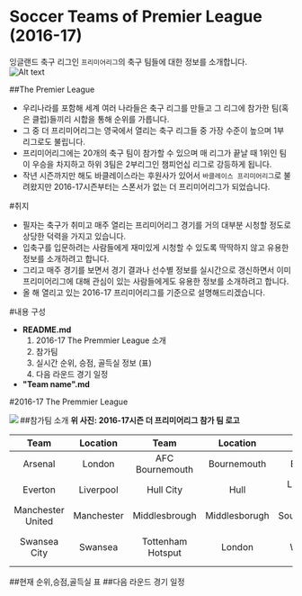 # Soccer Teams of Premier League (2016-17)
잉글랜드 축구 리그인 `프리미어리그`의 축구 팀들에 대한 정보를 소개합니다.<br>
![Alt text](https://s3-eu-central-1.amazonaws.com/centaur-wp/creativereview/prod/content/uploads/2016/02/Premier_League_Rebrands_DesignStudio_02.jpg "2016-17 England Premier League Logo")

##The Premier League
* 우리나라를 포함해 세계 여러 나라들은 축구 리그를 만들고 그 리그에 참가한 팀(혹은 클럽)들끼리 시합을 통해 순위를 가릅니다.
* 그 중 더 프리미어리그는 영국에서 열리는 축구 리그들 중 가장 수준이 높으며 1부 리그로도 불립니다.
* 프리미어리그에는 20개의 축구 팀이 참가할 수 있으며 매 리그가 끝날 때 1위인 팀이 우승을 차지하고 하위 3팀은 2부리그인 챔피언십 리그로 강등하게 됩니다.
* 작년 시즌까지만 해도 바클레이스라는 후원사가 있어서 `바클레이스 프리미어리그`로 불려왔지만 2016-17시즌부터는 스폰서가 없는 더 프리미어리그가 되었습니다.

#취지
* 필자는 축구가 취미고 매주 열리는 프리미어리그 경기를 거의 대부분 시청할 정도로 상당한 덕력을 가지고 있습니다.
* 입축구를 입문하려는 사람들에게 재미있게 시청할 수 있도록 딱딱하지 않고 유용한 정보를 소개하려고 합니다.
* 그리고 매주 경기를 보면서 경기 결과나 선수별 정보를 실시간으로 갱신하면서 이미 프리미어리그에 대해 관심이 있는 사람들에게도 유용한 정보를 소개하려고 합니다.
* 올 해 열리고 있는 2016-17 프리미어리그를 기준으로 설명해드리겠습니다.


#내용 구성
  - **README.md**
    1. 2016-17 The Premmier League 소개
      1. 참가팀
      2. 실시간 순위, 승점, 골득실 정보 (표)
      3. 다음 라운드 경기 일정
  - **"Team name".md**

#2016-17 The Premmier League

##참가팀 소개
<img  src="http://66.media.tumblr.com/fd2904575d0d7f492cfa123b49697f2e/tumblr_o7wfilhWV91rgbsvxo1_1280.png" align=left>
**위 사진: 2016-17시즌 더 프리미어리그 참가 팀 로고**


|    Team    | Location |    Team    | Location |    Team    | Location |    Team    | Location |    Team    | Location |
|:--------:|:--------:|:--------:|:--------:|:--------:|:--------:|:--------:|:--------:|:--------:|:--------:|
| Arsenal | London | AFC Bournemouth | Bournemouth | Burnley | Burnley | Chelsea | London | Crystal Palace | London |
| Everton | Liverpool | Hull City | Hull | Leicester City | Leicester | Liverpool | Liverpool | Manchester City | Manchester |
| Manchester United | Manchester | Middlesbrough | Middlesborugh | Southampton | Southampton | Stoke City | Stoke-on-Trent | Sunderland | Sunderland |
| Swansea City | Swansea | Tottenham Hotsput | London | Watford | Watford | West Bromwich Albion | West Bromwich | West Ham United | London |



##현재 순위,승점,골득실 표
##다음 라운드 경기 일정
##
##
